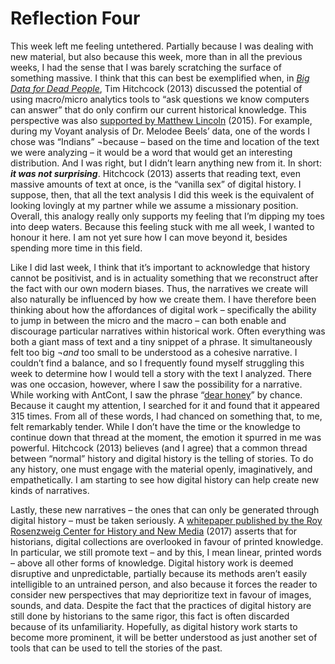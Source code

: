# Reflection Four
This week left me feeling untethered. Partially because I was dealing with new material, but also because this week, more than in all the previous weeks, I had the sense that I was barely scratching the surface of something massive. I think that this can best be exemplified when, in [_Big Data for Dead People_](https://historyonics.blogspot.com/2013/12/big-data-for-dead-people-digital.html), Tim Hitchcock (2013) discussed the potential of using macro/micro analytics tools to “ask questions we know computers can answer” that do only confirm our current historical knowledge. This perspective was also [supported by Matthew Lincoln]( https://matthewlincoln.net/2015/03/21/confabulation-in-the-humanities.html) (2015).  For example, during my Voyant analysis of Dr. Melodee Beels’ data, one of the words I chose was “Indians” ¬because – based on the time and location of the text we were analyzing – it would be a word that would get an interesting distribution. And I was right, but I didn’t learn anything new from it. In short: _**it was not surprising**_.  Hitchcock (2013) asserts that reading text, even massive amounts of text at once, is the “vanilla sex” of digital history. I suppose, then, that all the text analysis I did this week is the equivalent of looking lovingly at my partner while we assume a missionary position. Overall, this analogy really only supports my feeling that I’m dipping my toes into deep waters. Because this feeling stuck with me all week, I wanted to honour it here. I am not yet sure how I can move beyond it, besides spending more time in this field. 

Like I did last week, I think that it’s important to acknowledge that history cannot be positivist, and is in actuality something that we reconstruct after the fact with our own modern biases. Thus, the narratives we create will also naturally be influenced by how we create them. I have therefore been thinking about how the affordances of digital work – specifically the ability to jump in between the micro and the macro – can both enable and discourage particular narratives within historical work. Often everything was both a giant mass of text and a tiny snippet of a phrase. It simultaneously felt too big ¬_and_ too small to be understood as a cohesive narrative. I couldn’t find a balance, and so I frequently found myself struggling this week to determine how I would tell a story with the text I analyzed. There was one occasion, however, where I saw the possibility for a narrative. While working with AntCont, I saw the phrase “[dear honey](https://github.com/sidxi/week-four/blob/master/antconc_results_dear%20honey.txt)” by chance. Because it caught my attention, I searched for it and found that it appeared 315 times. From all of these words, I had chanced on something that, to me, felt remarkably tender. While I don’t have the time or the knowledge to continue down that thread at the moment, the emotion it spurred in me was powerful. Hitchcock (2013) believes (and I agree) that a common thread between “normal” history and digital history is the telling of stories. To do any history, one must engage with the material openly, imaginatively, and empathetically. I am starting to see how digital history can help create new kinds of narratives.

Lastly, these new narratives – the ones that can only be generated through digital history – must be taken seriously. A [whitepaper published by the Roy Rosenzweig Center for History and New Media]( https://rrchnm.org/wordpress/wp-content/uploads/2017/11/digital-history-and-argument.RRCHNM.pdf) (2017) asserts that for historians, digital collections are overlooked in favour of printed knowledge. In particular, we still promote text – and by this, I mean linear, printed words – above all other forms of knowledge. Digital history work is deemed disruptive and unpredictable, partially because its methods aren’t easily intelligible to an untrained person, and also because it forces the reader to consider new perspectives that may deprioritize text in favour of images, sounds, and data. Despite the fact that the practices of digital history are still done by historians to the same rigor, this fact is often discarded because of its unfamiliarity. Hopefully, as digital history work starts to become more prominent, it will be better understood as just another set of tools that can be used to tell the stories of the past. 
